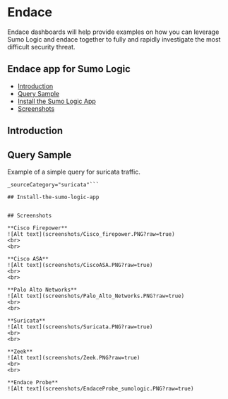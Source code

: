 # Endace

Endace dashboards will help provide examples on how you can leverage Sumo Logic and endace together to fully and rapidly investigate the most difficult security threat.

## Endace app for Sumo Logic

- [Introduction](#introduction)
- [Query Sample](#query-sample)
- [Install the Sumo Logic App](#install-the-sumo-logic-app)
- [Screenshots](#screenshots)

## Introduction

## Query Sample

Example of a simple query for suricata traffic.

```text
_sourceCategory="suricata"``` 

## Install-the-sumo-logic-app


## Screenshots

**Cisco Firepower**
![Alt text](screenshots/Cisco_firepower.PNG?raw=true)
<br>
<br>

**Cisco ASA**
![Alt text](screenshots/CiscoASA.PNG?raw=true)
<br>
<br>

**Palo Alto Networks**
![Alt text](screenshots/Palo_Alto_Networks.PNG?raw=true)
<br>
<br>

**Suricata**
![Alt text](screenshots/Suricata.PNG?raw=true)
<br>
<br>

**Zeek**
![Alt text](screenshots/Zeek.PNG?raw=true)
<br>
<br>

**Endace Probe**
![Alt text](screenshots/EndaceProbe_sumologic.PNG?raw=true)

